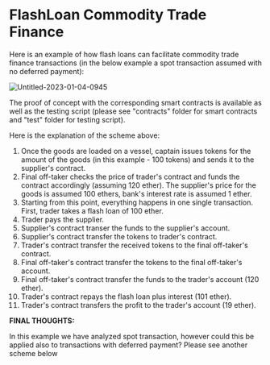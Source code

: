 # FlashLoan Commodity Trade Finance

Here is an example of how flash loans can facilitate commodity trade finance transactions (in the below example a spot transaction assumed with no deferred payment):

![Untitled-2023-01-04-0945](https://user-images.githubusercontent.com/121932525/210520986-97da695a-9ac1-43fe-9e37-4e8cab31365d.png)

The proof of concept with the corresponding smart contracts is available as well as the testing script (please see "contracts" folder for smart contracts and "test" folder for testing script).

Here is the explanation of the scheme above:

1) Once the goods are loaded on a vessel, captain issues tokens for the amount of the goods (in this example - 100 tokens) and sends it to the supplier's contract.
2) Final off-taker checks the price of trader's contract and funds the contract accordingly (assuming 120 ether). The supplier's price for the goods is assumed 100 ethers, bank's interest rate is assumed 1 ether.
3) Starting from this point, everything happens in one single transaction. First, trader takes a flash loan of 100 ether.
4) Trader pays the supplier.
5) Supplier's contract transer the funds to the supplier's account.
6) Supplier's contract transfer the tokens to trader's contract.
7) Trader's contract transfer the received tokens to the final off-taker's contract.
8) Final off-taker's contract transfer the tokens to the final off-taker's account.
9) Final off-taker's contract transfer the funds to the trader's account (120 ether).
10) Trader's contract repays the flash loan plus interest (101 ether).
11) Trader's contract transfers the profit to the trader's account (19 ether).

**FINAL THOUGHTS:**

In this example we have analyzed spot transaction, however could this be applied also to transactions with deferred payment? Please see another scheme below 
